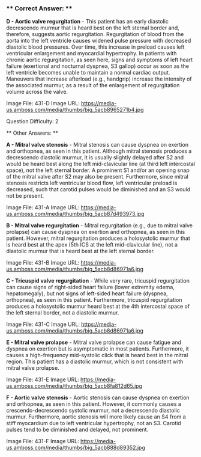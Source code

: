 ### ** Correct Answer: **

**D - Aortic valve regurgitation** - This patient has an early diastolic decrescendo murmur that is heard best on the left sternal border and, therefore, suggests aortic regurgitation. Regurgitation of blood from the aorta into the left ventricle causes widened pulse pressure with decreased diastolic blood pressures. Over time, this increase in preload causes left ventricular enlargement and myocardial hypertrophy. In patients with chronic aortic regurgitation, as seen here, signs and symptoms of left heart failure (exertional and nocturnal dyspnea, S3 gallop) occur as soon as the left ventricle becomes unable to maintain a normal cardiac output. Maneuvers that increase afterload (e.g., handgrip) increase the intensity of the associated murmur, as a result of the enlargement of regurgitation volume across the valve.

Image File: 431-D
Image URL: https://media-us.amboss.com/media/thumbs/big_5acb8965271b4.jpg

Question Difficulty: 2

** Other Answers: **

**A - Mitral valve stenosis** - Mitral stenosis can cause dyspnea on exertion and orthopnea, as seen in this patient. Although mitral stenosis produces a decrescendo diastolic murmur, it is usually slightly delayed after S2 and would be heard best along the left mid-clavicular line (at third left intercostal space), not the left sternal border. A prominent S1 and/or an opening snap of the mitral valve after S2 may also be present. Furthermore, since mitral stenosis restricts left ventricular blood flow, left ventricular preload is decreased, such that carotid pulses would be diminished and an S3 would not be present.

Image File: 431-A
Image URL: https://media-us.amboss.com/media/thumbs/big_5acb87d493973.jpg

**B - Mitral valve regurgitation** - Mitral regurgitation (e.g., due to mitral valve prolapse) can cause dyspnea on exertion and orthopnea, as seen in this patient. However, mitral regurgitation produces a holosystolic murmur that is heard best at the apex (5th ICS at the left mid-clavicular line), not a diastolic murmur that is heard best at the left sternal border.

Image File: 431-B
Image URL: https://media-us.amboss.com/media/thumbs/big_5acb8d86971a6.jpg

**C - Tricuspid valve regurgitation** - While very rare, tricuspid regurgitation can cause signs of right-sided heart failure (lower extremity edema, hepatomegaly), but not signs of left-sided heart failure (dyspnea, orthopnea), as seen in this patient. Furthermore, tricuspid regurgitation produces a holosystolic murmur heard best at the 4th intercostal space of the left sternal border, not a diastolic murmur.

Image File: 431-C
Image URL: https://media-us.amboss.com/media/thumbs/big_5acb8d86971a6.jpg

**E - Mitral valve prolapse** - Mitral valve prolapse can cause fatigue and dyspnea on exertion but is asymptomatic in most patients. Furthermore, it causes a high-frequency mid-systolic click that is heard best in the mitral region. This patient has a diastolic murmur, which is not consistent with mitral valve prolapse.

Image File: 431-E
Image URL: https://media-us.amboss.com/media/thumbs/big_5acb8fa812d65.jpg

**F - Aortic valve stenosis** - Aortic stenosis can cause dyspnea on exertion and orthopnea, as seen in this patient. However, it commonly causes a crescendo-decrescendo systolic murmur, not a decrescendo diastolic murmur. Furthermore, aortic stenosis will more likely cause an S4 from a stiff myocardium due to left ventricular hypertrophy, not an S3. Carotid pulses tend to be diminished and delayed, not prominent.

Image File: 431-F
Image URL: https://media-us.amboss.com/media/thumbs/big_5acb888d89352.jpg

